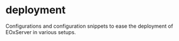deployment
==========

Configurations and configuration snippets to ease the deployment of EOxServer in various setups.
